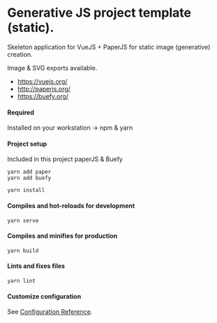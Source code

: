 # Generative JS project template (static).

Skeleton application for VueJS + PaperJS for static image (generative) creation.

Image & SVG exports available.

* https://vuejs.org/
* http://paperjs.org/
* https://buefy.org/

#### Required

Installed on your workstation -> npm & yarn

#### Project setup

Included in this project paperJS & Buefy

    yarn add paper
    yarn add buefy
        

```
yarn install
```

#### Compiles and hot-reloads for development
```
yarn serve
```

#### Compiles and minifies for production
```
yarn build
```

#### Lints and fixes files
```
yarn lint
```

#### Customize configuration
See [Configuration Reference](https://cli.vuejs.org/config/).
